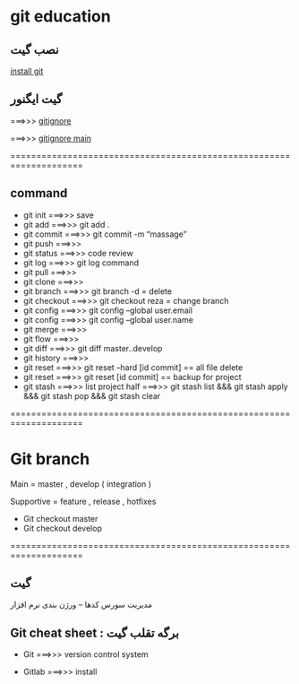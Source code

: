 # git education

 ## نصب گیت
[ install git ](https://git-scm.com/docs/gitignore)

## گیت ایگنور
===>>> [ gitignore ](https://docs.gitignore.io/)

===>>> [ gitignore main ](https://www.toptal.com/developers/gitignore)


====================================================================


## command

- git init     ===>>> save
- git add      ===>>> git add .
- git commit   ===>>> git commit -m “massage”
- git push     ===>>>
- git status   ===>>> code review
- git log      ===>>> git log command
- git pull     ===>>>
- git clone    ===>>>
- git branch   ===>>> git branch -d = delete
- git checkout ===>>> git checkout reza = change branch
- git config   ===>>> git config –global user.email
- git config   ===>>> git config –global user.name
- git merge    ===>>>
- git flow     ===>>>
- git diff     ===>>> git diff master..develop
- git history  ===>>>
- git reset    ===>>> git reset –hard [id commit] == all file delete
- git reset    ===>>> git reset [id commit] == backup for project
- git stash    ===>>>  list project half  ===>>> git stash list  &&&  git stash apply &&&  git stash pop &&&  git stash clear

 
====================================================================

# Git branch

Main       = master , develop ( integration )

Supportive = feature , release , hotfixes

- Git checkout master
- Git checkout develop
  
====================================================================

## گیت

مدیریت سورس کدها – ورژن بندی نرم افزار

## Git cheat sheet : برگه تقلب گیت


- Git ===>>> version control system

- Gitlab ===>>> install 
